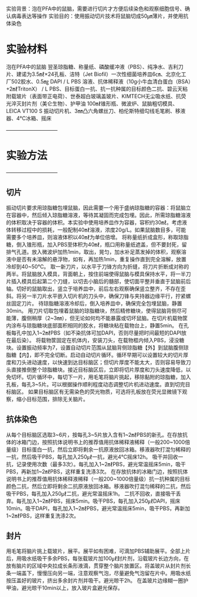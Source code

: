 实验背景：泡在PFA中的鼠脑，需要进行切片才方便后续染色和观察细胞信号、确认病毒表达等操作
实验目的：使用振动切片技术将鼠脑切成50㎛薄片，并使用抗体染色

# 实验材料
泡在PFA中的鼠脑
翌圣琼脂糖、称量纸、磷酸缓冲液（PBS）、纯净水、吉利刀片、建诺为3.5㎖×24孔板、洁特（Jet Biofil）一次性细菌培养皿6㎝、北京化工厂502胶水、0.5㎎ DAPI / L PBS 溶液、抗体稀释液（10g小牛血清白蛋白（BSA）+2㎖TritonX） / L PBS、目标蛋白一抗、抗一抗种属的目标颜色二抗、碧云天粘附载玻片（表面带正电荷）、世泰超白玻璃盖玻片、KIMTECH无尘吸水纸、抗荧光淬灭封片剂（美仑生物）、护甲油
100㎖锥形瓶、微波炉、鼠脑粗切模具、LEICA VT100 S 振动切片机、3㎜凸六角螺丝刀、柏伦斯特细勾线毛笔刷、移液器、4℃冰箱、摇床

——————————
# 实验方法
——————————
## 切片
振动切片要求用琼脂糖包埋鼠脑，因此需要一个用于盛纳琼脂糖的容器：将鼠脑立在容器中，然后倾入琼脂糖溶液，等待其凝固而完成包埋。因此，所需琼脂糖溶液的体积取决于容器的体积。本实验中使用培养皿作为容器，容积约30㎖。考虑液体转移过程中的损耗，一般配制40㎖溶液，浓度20g/L。如果鼠脑数目多，可能需要多个培养皿，则溶液体积以40㎖为单位倍增。
将称量纸折成盒形，称取琼脂糖，倒入锥形瓶，加入PBS至体积为40㎖，瓶口用称量纸遮盖，但不要封死，留排气孔道。放入微波炉加热1min，取出，晃匀，加水补足蒸发掉的体积，观察溶液中是否有未溶解的悬浮物，如有，再加热1min，重复操作直到完全溶解，放置冷却到40~50℃。
取一新刀片，以水平于刀锋方向为折缝，将刀片折断成对称的两半。将鼠脑放入模具，背面朝上，按住前端使得鼠脑与模具保持水平，将一半刀片插入模具后起第二个刀缝，以切去小脑后的髓部，使切面平整并垂直于鼠脑前后轴。切好的鼠脑取出，竖立于培养皿中，前后左右观察确保竖立整齐，不存在歪斜。将另一半刀片水平嵌入切片机的刀头中，确保刀锋与夹持器边缘平行，拧紧螺丝固定刀片。
待琼脂糖溶液冷却后，倒入培养皿中，确保完全包埋鼠脑，静置30min。
用刀片切取包埋着鼠脑的琼脂糖块，然后精修糖块，使得鼠脑背侧尽可能薄，腹侧稍厚（2~3㎜），但无论如何均不能暴露或切坏鼠脑。在切片机载物筐内涂布与琼脂糖块底部面积相同的胶水，将糖块粘在载物台上，静置5min。
在孔板每孔中加入1~2㎖PBS（如不染抗体可加DAPI，否则尽量把时间最短的DAPI放在最后染）。
将载物筐固定在机体内，安装刀头，在载物框内倾入PBS，浸没糖块。设置振动频率为7，设置自动切片范围从鼠脑背侧琼脂糖【外】到鼠脑腹侧琼脂糖【内】，即不完全切断。启动自动切片循环。循环早期可以设置较大的切片厚度和刀头进动速度，以快速到达目标脑区；但切片厚度不能太大，否则容易导致刀头直接推倒整个琼脂糖块。接近目标脑区后，立即将切片厚度和刀头速度降低，以免切坏。切片循环中，每切下一片，用毛笔将脑片挑起，移除黏附的琼脂糖，加入孔板，每孔3~5片。可以根据操作顺利程度动态调整切片机进动速度。直到切完目标脑区。
如果目标脑区有无需染色的荧光物质，可选将孔板放在荧光显微镜下观察，缩小目标范围，排除无关脑片。

## 抗体染色
从每个目标脑区选取3~6片，按每孔3~5片放入含有1~2㎖PBS的新孔。在存放抗体的冰箱门边，按照抗体说明书上的推荐值用抗体稀释液稀释（一般200~1000倍量级）目标蛋白一抗，然后立即将剩余一抗原液放回冰箱。移液器吹打混匀稀释的一抗，然后吸干PBS，每孔加入250㎕一抗，避光4℃摇床12h。
吸干并回收一抗，记录使用次数（最多3次）。每孔加入1~2㎖PBS，避光常温摇床5min，吸干PBS，再新加1~2㎖PBS，这样重复洗涤3次。
在存放抗体的冰箱门边，按照抗体说明书上的推荐值用抗体稀释液稀释（一般200~1000倍量级）抗一抗种属的目标颜色二抗，然后立即将剩余二抗原液放回冰箱。移液器吹打混匀稀释的二抗，然后吸干PBS，每孔加入250㎕二抗，避光常温摇床1h。
二抗不回收，直接吸干丢弃。每孔加入1~2㎖PBS，摇床5min。吸干PBS，每孔加入250㎕DAPI，摇床10min。吸干DAPI，每孔加入1~2㎖PBS，避光常温摇床5min，吸干PBS，再新加1~2㎖PBS，这样重复洗涤2次。

## 封片
用毛笔将脑片挑上载玻片，展平。展平如有困难，可滴加PBS辅助展平。全部上片后，用吸水纸吸干多余PBS，每张载玻片加100㎕封片剂，沿载玻片长边方向，在放有脑片的区域中央拉成长条形液滴，贯穿整个脑片放置区。将盖玻片从封片剂长条一端盖下，慢慢压向另一端，注意观察气泡，尽量避免气泡留在片中。用吸水纸按压盖好的玻片，挤出多余封片剂并吸干。避光晾干2h。
在盖玻片边缘糊一圈护甲油，避光晾干10min以上，放入玻片盒避光保存。